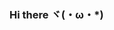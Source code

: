 ### Hi there ヾ(・ω・*)

<!--
**Flacial/Flacial** is a ✨ _special_ ✨ repository because its `README.md` (this file) appears on your GitHub profile.

- 🔭 I’m currently working on [wordsapiproject](https://github.com/Flacial/wordsapiproject)
- 🌱 I’m currently learning React
- 👯 I’m looking to collaborate on building a website that has all Android ROMs
- 🤔 I’m looking for help with problem solving techniques
- 📫 How to reach me: No way currently...
- 😄 Pronouns: Good/Dev
- ⚡ Fun fact: I like cute stuff
